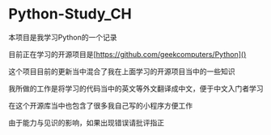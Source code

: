 # Python-Study_CH

本项目是我学习Python的一个记录

目前正在学习的开源项目是[https://github.com/geekcomputers/Python]()

这个项目目前的更新当中混合了我在上面学习的开源项目当中的一些知识

我所做的工作是将学习的代码当中的英文等外文翻译成中文，便于中文入门者学习

在这个开源库当中也包含了很多我自己写的小程序方便工作

由于能力与见识的影响，如果出现错误请批评指正
